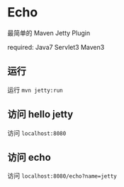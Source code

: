 # Echo

最简单的 Maven Jetty Plugin

required:
Java7 Servlet3 Maven3 

## 运行

运行 `mvn jetty:run`

## 访问 hello jetty

访问 `localhost:8080`

## 访问 echo

访问 `localhost:8080/echo?name=jetty`

